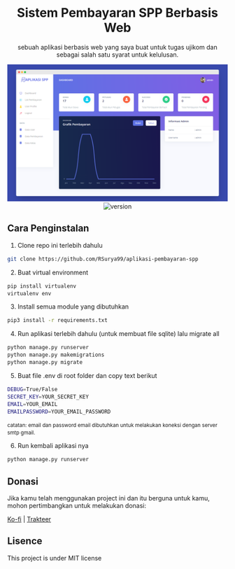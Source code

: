 <h1 align="center">Sistem Pembayaran SPP Berbasis Web </h1>
<p align="center">sebuah aplikasi berbasis web yang saya buat untuk tugas ujikom dan sebagai salah satu syarat untuk kelulusan.</p>

<center>

![Tampilan antarmuka Aplikasi](/staticfiles/interface.png)
![version](https://img.shields.io/badge/version-1.0-blue.svg)

</center>

## Cara Penginstalan
1. Clone repo ini terlebih dahulu
```bash
git clone https://github.com/RSurya99/aplikasi-pembayaran-spp
```
2. Buat virtual environment
```bash
pip install virtualenv
virtualenv env
```
3. Install semua module yang dibutuhkan
```bash
pip3 install -r requirements.txt
```
4. Run aplikasi terlebih dahulu (untuk membuat file sqlite) lalu migrate all
```bash
python manage.py runserver
python manage.py makemigrations
python manage.py migrate
```
5. Buat file .env di root folder dan copy text berikut
```bash
DEBUG=True/False
SECRET_KEY=YOUR_SECRET_KEY
EMAIL=YOUR_EMAIL
EMAILPASSWORD=YOUR_EMAIL_PASSWORD
```
<small>catatan: email dan password email dibutuhkan untuk melakukan koneksi dengan server smtp gmail.</small>

6. Run kembali aplikasi nya
```bash
python manage.py runserver
```

## Donasi

Jika kamu telah menggunakan project ini dan itu berguna untuk kamu, mohon pertimbangkan untuk melakukan donasi:

[Ko-fi](https://ko-fi.com/rsurya99) | [Trakteer](https://trakteer.id/rsurya99)

## Lisence

This project is under MIT license
